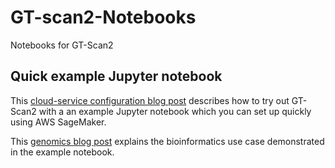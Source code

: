 # GT-scan2-Notebooks
Notebooks for GT-Scan2

## Quick example Jupyter notebook
This [cloud-service configuration blog post](https://medium.com/@lynnlangit/aws-sagemaker-for-bioinformatics-b8e8a96479d8) describes how to try out GT-Scan2 with a an example Jupyter notebook which you can set up quickly using AWS SageMaker.  

This [genomics blog post](https://medium.com/@TransBioinf/jupyter-notebook-powers-reproducible-and-interoperable-genomic-research-2ad2b4b3f2b2) explains the bioinformatics use case demonstrated in the example notebook.
